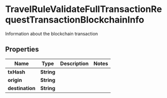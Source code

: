 

# TravelRuleValidateFullTransactionRequestTransactionBlockchainInfo

Information about the blockchain transaction

## Properties

| Name | Type | Description | Notes |
|------------ | ------------- | ------------- | -------------|
|**txHash** | **String** |  |  |
|**origin** | **String** |  |  |
|**destination** | **String** |  |  |




